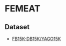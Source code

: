 # FEMEAT
## Dataset
- [FB15K-DB15K/YAGO15K](https://pan.baidu.com/s/1U30367kGsF8KkW3duRfX7A?pwd=1234)
